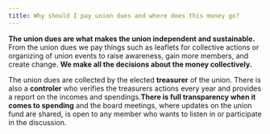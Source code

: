 ```yaml
---
title: Why should I pay union dues and where does this money go?
---
```

**The union dues are what makes the union independent and sustainable.** From the union dues we pay things such as leaflets for collective actions or organizing of union events to raise awareness, gain more members, and create change. **We make all the decisions about the money collectively.**

The union dues are collected by the elected **treasurer** of the union. There is also a **controler** who verifies the treasurers actions every year and provides a report on the incomes and spendings.**There is full transparency when it comes to spending** and the board meetings, where updates on the union fund are shared, is open to any member who wants to listen in or participate in the discussion.
